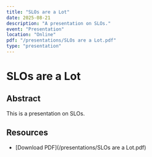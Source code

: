 ```yaml
---
title: "SLOs are a Lot"
date: 2025-08-21
description: "A presentation on SLOs."
event: "Presentation"
location: "Online"
pdf: "/presentations/SLOs are a Lot.pdf"
type: "presentation"
---
```


# SLOs are a Lot

## Abstract

This is a presentation on SLOs.

## Resources

*   [Download PDF](/presentations/SLOs are a Lot.pdf)